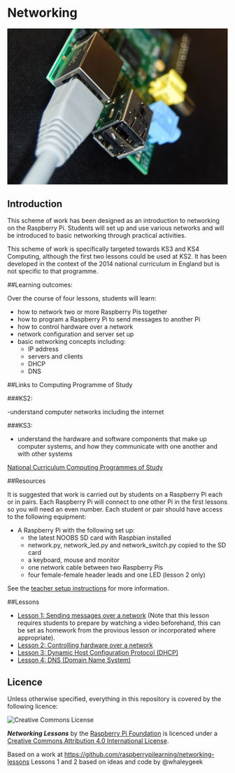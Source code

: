 # Networking

![Networked Raspberry Pi](pi-network.jpg)

## Introduction

This scheme of work has been designed as an introduction to networking on the Raspberry Pi. Students will set up and use various networks and will be introduced to basic networking through practical activities.

This scheme of work is specifically targeted towards KS3 and KS4 Computing, although the first two lessons could be used at KS2. It has been developed in the context of the 2014 national curriculum in England but is not specific to that programme.

##Learning outcomes:

Over the course of four lessons, students will learn:

- how to network two or more Raspberry Pis together
- how to program a Raspberry Pi to send messages to another Pi
- how to control hardware over a network
- network configuration and server set up
- basic networking concepts including:
	- IP address
	- servers and clients
	- DHCP
	- DNS

##Links to Computing Programme of Study

###KS2:

-understand computer networks including the internet

###KS3:

- understand the hardware and software components that make up computer systems,
and how they communicate with one another and with other systems

[National Curriculum Computing Programmes of Study](https://www.gov.uk/government/publications/national-curriculum-in-england-computing-programmes-of-study/national-curriculum-in-england-computing-programmes-of-study#key-stage-3)

##Resources

It is suggested that work is carried out by students on a Raspberry Pi each or in pairs. Each Raspberry Pi will connect to one other Pi in the first lessons so you will need an even number. Each student or pair should have access to the following equipment:

- A Raspberry Pi with the following set up:
  - the latest NOOBS SD card with Raspbian installed
  - network.py, network\_led.py and network\_switch.py copied to the SD card
  - a keyboard, mouse and monitor
  - one network cable between two Raspberry Pis
  - four female-female header leads and one LED (lesson 2 only)

See the [teacher setup instructions](teacher-instructions.md) for more information.

##Lessons

- [Lesson 1: Sending messages over a network](Lesson-1/lesson-plan-1.md) (Note that this lesson requires students to prepare by watching a video beforehand, this can be set as homework from the provious lesson or incorporated where appropriate).
- [Lesson 2: Controlling hardware over a network](Lesson-2/lesson-plan-2.md)
- [Lesson 3: Dynamic Host Configuration Protocol (DHCP)]()
- [Lesson 4: DNS (Domain Name System)]()

## Licence

Unless otherwise specified, everything in this repository is covered by the following licence:

![Creative Commons License](http://i.creativecommons.org/l/by-sa/4.0/88x31.png)

***Networking Lessons*** by the [Raspberry Pi Foundation](http://raspberrypi.org) is licenced under a [Creative Commons Attribution 4.0 International License](http://creativecommons.org/licenses/by-sa/4.0/).

Based on a work at https://github.com/raspberrypilearning/networking-lessons
Lessons 1 and 2 based on ideas and code by @whaleygeek

